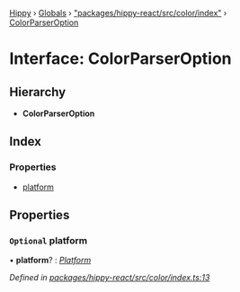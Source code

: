 [Hippy](../README.md) › [Globals](../globals.md) › ["packages/hippy-react/src/color/index"](../modules/_packages_hippy_react_src_color_index_.md) › [ColorParserOption](_packages_hippy_react_src_color_index_.colorparseroption.md)

# Interface: ColorParserOption

## Hierarchy

* **ColorParserOption**

## Index

### Properties

* [platform](_packages_hippy_react_src_color_index_.colorparseroption.md#optional-platform)

## Properties

### `Optional` platform

• **platform**? : *[Platform](../modules/_types_hippy_.hippy.md#platform)*

*Defined in [packages/hippy-react/src/color/index.ts:13](https://github.com/jeromehan/Hippy/blob/6216275/packages/hippy-react/src/color/index.ts#L13)*

